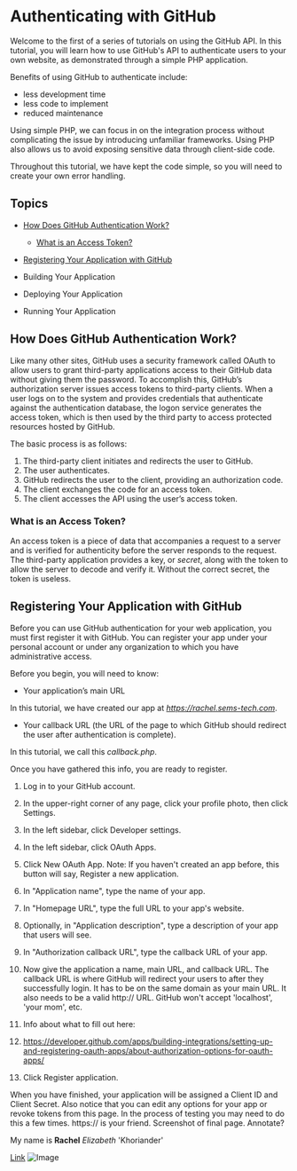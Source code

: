 # Authenticating with GitHub

Welcome to the first of a series of tutorials on using the GitHub API. In this tutorial, you will learn how to use GitHub's API to authenticate users to your own website, as demonstrated through a simple PHP application. 

Benefits of using GitHub to authenticate include:

- less development time
-	less code to implement
- reduced maintenance

Using simple PHP, we can focus in on the integration process without complicating the issue by introducing unfamiliar frameworks. Using PHP also allows us to avoid exposing sensitive data through client-side code. 

Throughout this tutorial, we have kept the code simple, so you will need to create your own error handling.

## Topics

- [How Does GitHub Authentication Work?](#how-does-github-authentication-work)
  - [What is an Access Token?](#what-is-an-access-token)
- [Registering Your Application with GitHub](#registering-your-application-with-github)

- Building Your Application
- Deploying Your Application
- Running Your Application

## How Does GitHub Authentication Work?

Like many other sites, GitHub uses a security framework called OAuth to allow users to grant third-party applications access to their GitHub data without giving them the password. To accomplish this, GitHub’s authorization server issues access tokens to third-party clients. When a user logs on to the system and provides credentials that authenticate against the authentication database, the logon service generates the access token, which is then used by the third party to access protected resources hosted by GitHub.

The basic process is as follows:

1. The third-party client initiates and redirects the user to GitHub.
2. The user authenticates.
3. GitHub redirects the user to the client, providing an authorization code.
4. The client exchanges the code for an access token.
5. The client accesses the API using the user’s access token.

### What is an Access Token?

An access token is a piece of data that accompanies a request to a server and is verified for authenticity before the server responds to the request. The third-party application provides a key, or _secret_, along with the token to allow the server to decode and verify it. Without the correct secret, the token is useless.

## Registering Your Application with GitHub

Before you can use GitHub authentication for your web application, you must first register it with GitHub. You can register your app under your personal account or under any organization to which you have administrative access.

Before you begin, you will need to know:

-	Your application’s main URL

  In this tutorial, we have created our app at _https://rachel.sems-tech.com_.
-	Your callback URL (the URL of the page to which GitHub should redirect the user after authentication is complete).

  In this tutorial, we call this _callback.php_.

Once you have gathered this info, you are ready to register.

1.	Log in to your GitHub account.
2.	In the upper-right corner of any page, click your profile photo, then click Settings.
 
3.	In the left sidebar, click Developer settings.

4.	In the left sidebar, click OAuth Apps.
5.	Click New OAuth App.
Note: If you haven't created an app before, this button will say, Register a new application.
6.	In "Application name", type the name of your app.
7.	In "Homepage URL", type the full URL to your app's website.
8.	Optionally, in "Application description", type a description of your app that users will see.
9.	In "Authorization callback URL", type the callback URL of your app.
10.	Now give the application a name, main URL, and callback URL. The callback URL is where GitHub will redirect your users to after they successfully login. It has to be on the same domain as your main URL. It also needs to be a valid http:// URL. GitHub won't accept 'localhost', 'your mom', etc.
11.	Info about what to fill out here:
12.	https://developer.github.com/apps/building-integrations/setting-up-and-registering-oauth-apps/about-authorization-options-for-oauth-apps/
13.	Click Register application.

When you have finished, your application will be assigned a Client ID and Client Secret. Also notice that you can edit any options for your app or revoke tokens from this page. In the process of testing you may need to do this a few times. https:// is your friend.
Screenshot of final page. Annotate?





My name is **Rachel** _Elizabeth_ 'Khoriander'

[Link](http://www.sems-tech.com)
![Image](https://i.pinimg.com/736x/87/a9/28/87a9284797daf471596daeabd6669a31--tintin-et-milou-bd-tintin.jpg)

